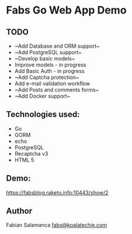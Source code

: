 # Fabs Go Web App Demo

## TODO

* ~Add Database and ORM support~
* ~Add PostgreSQL support~
* ~Develop basic models~
* Improve models - in progress
* Add Basic Auth - in progress
* ~Add Captcha protection~
* Add e-mail validation workflow
* ~Add Posts and comments forms~
* ~Add Docker support~

## Technologies used:

* Go
* GORM
* echo
* PostgreSQL
* Recaptcha v3
* HTML 5

## Demo:

https://fabsblog.raketo.info:10443/show/2 

## Author

Fabian Salamanca <fabs@koalatechie.com>
